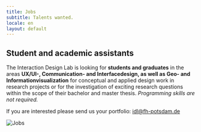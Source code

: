 ```yaml
---
title: Jobs
subtitle: Talents wanted.
locale: en
layout: default
---
```


## Student and academic assistants

The Interaction Design Lab is looking for <strong>students and graduates</strong> in the areas <strong>UX/UI-, Communication- and Interfacedesign, as well as Geo- and Informationvisualization</strong> for conceptual and applied design work in research projects or for the investigation of exciting research questions within the scope of their bachelor and master thesis. <em>Programming skills are not required.</em>

If you are interested please send us your portfolio: <a href="mailto:idl@fh-potsdam.de">idl@fh-potsdam.de</a>

![Jobs](../assets/images/jobs.png)